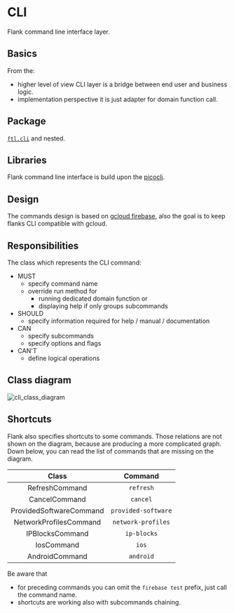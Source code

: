 # CLI

Flank command line interface layer.

## Basics

From the:

* higher level of view CLI layer is a bridge between end user and business logic.
* implementation perspective it is just adapter for domain function call.

## Package

[`ftl.cli`](https://github.com/Flank/flank/tree/master/test_runner/src/main/kotlin/ftl/cli) and nested.

## Libraries

Flank command line interface is build upon the [picocli](https://picocli.info/).

## Design

The commands design is based on [gcloud firebase](https://cloud.google.com/sdk/gcloud/reference/alpha/firebase), also
the goal is to keep flanks CLI compatible with gcloud.

## Responsibilities

The class which represents the CLI command:

* MUST
    * specify command name
    * override run method for
        * running dedicated domain function or
        * displaying help if only groups subcommands
* SHOULD
    * specify information required for help / manual / documentation
* CAN
    * specify subcommands
    * specify options and flags
* CAN'T
    * define logical operations

## Class diagram

![cli_class_diagram](http://www.plantuml.com/plantuml/proxy?cache=no&fmt=svg&src=https://raw.githubusercontent.com/Flank/flank/1493-add-cli-class-diagram/docs/hld/presentation/cli/cli-class-diagram.puml)

## Shortcuts

Flank also specifies shortcuts to some commands. 
Those relations are not shown on the diagram, because are producing a more complicated graph. 
Down below, you can read the list of commands that are missing on the diagram.

| Class | Command |
|:-------:|:-------:| 
| RefreshCommand | `refresh`|
| CancelCommand | `cancel`|
| ProvidedSoftwareCommand | `provided-software`|
| NetworkProfilesCommand | `network-profiles`|
| IPBlocksCommand | `ip-blocks`|
| IosCommand | `ios`|
| AndroidCommand | `android`| 

Be aware that
* for preceding commands you can omit the `firebase test` prefix, just call the command name.
* shortcuts are working also with subcommands chaining.
